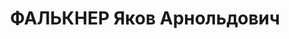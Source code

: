 ---
title: ФАЛЬКНЕР Яков Арнольдович
description: ответственный работник крайкома ВКП(б) (торговый и советский отделы)
---